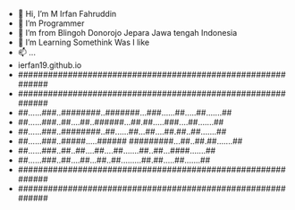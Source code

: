 - 👋 Hi, I’m M Irfan Fahruddin
- 👀 I’m Programmer
- 🌱 I’m from Blingoh Donorojo Jepara Jawa tengah Indonesia
- 💞️ I’m Learning Somethink Was I like
- 📫 ...
- ierfan19.github.io
- ############################################################
- ############################################################
- ##......###..########..#######...###......##.....##.......##
- ##......###..##....##..######...##.##.....###....##.......##
- ##......###..########..##......##...##....##.##..##.......##
- ##......###..#####.....###### #########...##..##.##.......##
- ##......###..##..##....##....##.......##..##...####.......##
- ##......###..##....##...##..##.........##.##.....##.......##
- ############################################################
- ############################################################








<!---
Ierfan19/Ierfan19 is a ✨ special ✨ repository because its `README.md` (this file) appears on your GitHub profile.
You can click the Preview link to take a look at your changes.
--->
